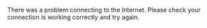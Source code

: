 There was a problem connecting to the Internet. Please check your connection is working correctly and try again.
